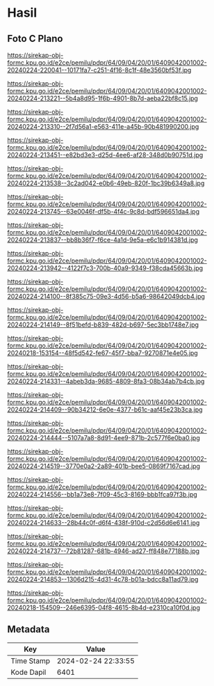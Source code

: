 # Hasil

## Foto C Plano

https://sirekap-obj-formc.kpu.go.id/e2ce/pemilu/pdpr/64/09/04/20/01/6409042001002-20240224-220041--10171fa7-c251-4f16-8c1f-48e3560bf53f.jpg

https://sirekap-obj-formc.kpu.go.id/e2ce/pemilu/pdpr/64/09/04/20/01/6409042001002-20240224-213221--5b4a8d95-1f6b-4901-8b7d-aeba22bf8c15.jpg

https://sirekap-obj-formc.kpu.go.id/e2ce/pemilu/pdpr/64/09/04/20/01/6409042001002-20240224-213310--2f7d56a1-e563-411e-a45b-90b481990200.jpg

https://sirekap-obj-formc.kpu.go.id/e2ce/pemilu/pdpr/64/09/04/20/01/6409042001002-20240224-213451--e82bd3e3-d25d-4ee6-af28-348d0b90751d.jpg

https://sirekap-obj-formc.kpu.go.id/e2ce/pemilu/pdpr/64/09/04/20/01/6409042001002-20240224-213538--3c2ad042-e0b6-49eb-820f-1bc39b6349a8.jpg

https://sirekap-obj-formc.kpu.go.id/e2ce/pemilu/pdpr/64/09/04/20/01/6409042001002-20240224-213745--63e0046f-df5b-4f4c-9c8d-bdf596651da4.jpg

https://sirekap-obj-formc.kpu.go.id/e2ce/pemilu/pdpr/64/09/04/20/01/6409042001002-20240224-213837--bb8b36f7-f6ce-4a1d-9e5a-e6c1b914381d.jpg

https://sirekap-obj-formc.kpu.go.id/e2ce/pemilu/pdpr/64/09/04/20/01/6409042001002-20240224-213942--4122f7c3-700b-40a9-9349-f38cda45663b.jpg

https://sirekap-obj-formc.kpu.go.id/e2ce/pemilu/pdpr/64/09/04/20/01/6409042001002-20240224-214100--8f385c75-09e3-4d56-b5a6-98642049dcb4.jpg

https://sirekap-obj-formc.kpu.go.id/e2ce/pemilu/pdpr/64/09/04/20/01/6409042001002-20240224-214149--8f51befd-b839-482d-b697-5ec3bb1748e7.jpg

https://sirekap-obj-formc.kpu.go.id/e2ce/pemilu/pdpr/64/09/04/20/01/6409042001002-20240218-153154--48f5d542-fe67-45f7-bba7-9270871e4e05.jpg

https://sirekap-obj-formc.kpu.go.id/e2ce/pemilu/pdpr/64/09/04/20/01/6409042001002-20240224-214331--4abeb3da-9685-4809-8fa3-08b34ab7b4cb.jpg

https://sirekap-obj-formc.kpu.go.id/e2ce/pemilu/pdpr/64/09/04/20/01/6409042001002-20240224-214409--90b34212-6e0e-4377-b61c-aaf45e23b3ca.jpg

https://sirekap-obj-formc.kpu.go.id/e2ce/pemilu/pdpr/64/09/04/20/01/6409042001002-20240224-214444--5107a7a8-8d91-4ee9-871b-2c577f6e0ba0.jpg

https://sirekap-obj-formc.kpu.go.id/e2ce/pemilu/pdpr/64/09/04/20/01/6409042001002-20240224-214519--3770e0a2-2a89-401b-bee5-0869f7167cad.jpg

https://sirekap-obj-formc.kpu.go.id/e2ce/pemilu/pdpr/64/09/04/20/01/6409042001002-20240224-214556--bb1a73e8-7f09-45c3-8169-bbb1fca97f3b.jpg

https://sirekap-obj-formc.kpu.go.id/e2ce/pemilu/pdpr/64/09/04/20/01/6409042001002-20240224-214633--28b44c0f-d6f4-438f-910d-c2d56d6e6141.jpg

https://sirekap-obj-formc.kpu.go.id/e2ce/pemilu/pdpr/64/09/04/20/01/6409042001002-20240224-214737--72b81287-681b-4946-ad27-ff848e77188b.jpg

https://sirekap-obj-formc.kpu.go.id/e2ce/pemilu/pdpr/64/09/04/20/01/6409042001002-20240224-214853--1306d215-4d31-4c78-b01a-bdcc8a11ad79.jpg

https://sirekap-obj-formc.kpu.go.id/e2ce/pemilu/pdpr/64/09/04/20/01/6409042001002-20240218-154509--246e6395-04f8-4615-8b4d-e2310ca10f0d.jpg


## Metadata

| Key        | Value               |
| ---------- | ------------------- |
| Time Stamp | 2024-02-24 22:33:55 |
| Kode Dapil | 6401                |



